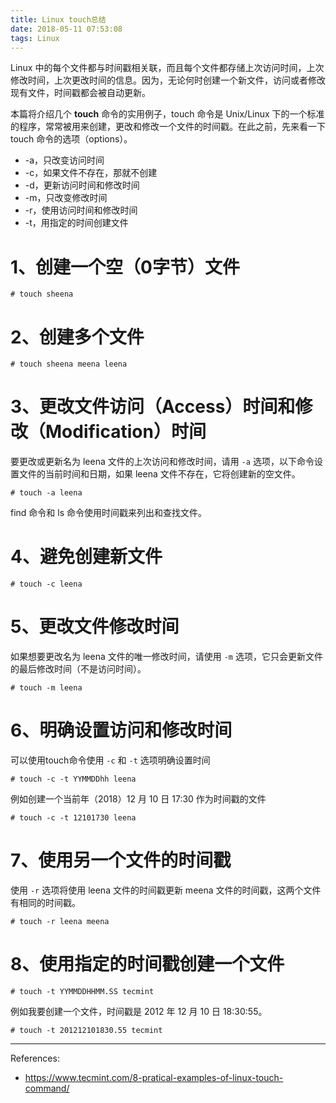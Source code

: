 ```yaml
---
title: Linux touch总结
date: 2018-05-11 07:53:08
tags: Linux
---
```


Linux 中的每个文件都与时间戳相关联，而且每个文件都存储上次访问时间，上次修改时间，上次更改时间的信息。因为，无论何时创建一个新文件，访问或者修改现有文件，时间戳都会被自动更新。

本篇将介绍几个 **touch** 命令的实用例子，touch 命令是 Unix/Linux 下的一个标准的程序，常常被用来创建，更改和修改一个文件的时间戳。在此之前，先来看一下 touch 命令的选项（options）。

<!-- more -->

- -a，只改变访问时间
- -c，如果文件不存在，那就不创建
- -d，更新访问时间和修改时间
- -m，只改变修改时间
- -r，使用访问时间和修改时间
- -t，用指定的时间创建文件



# 1、创建一个空（0字节）文件 

```shell
# touch sheena
```
# 2、创建多个文件

```shell
# touch sheena meena leena
```

# 3、更改文件访问（Access）时间和修改（Modification）时间
要更改或更新名为 leena 文件的上次访问和修改时间，请用 `-a` 选项，以下命令设置文件的当前时间和日期，如果 leena 文件不存在，它将创建新的空文件。

```shell
# touch -a leena
```
find 命令和 ls 命令使用时间戳来列出和查找文件。

# 4、避免创建新文件

```shell
# touch -c leena
```

# 5、更改文件修改时间
如果想要更改名为 leena 文件的唯一修改时间，请使用 `-m` 选项，它只会更新文件的最后修改时间（不是访问时间）。

```shell
# touch -m leena
```

# 6、明确设置访问和修改时间
可以使用touch命令使用 `-c` 和 `-t` 选项明确设置时间

```shell
# touch -c -t YYMMDDhh leena
```
例如创建一个当前年（2018）12 月 10 日 17:30 作为时间戳的文件

```shell
# touch -c -t 12101730 leena
```

# 7、使用另一个文件的时间戳
使用 `-r` 选项将使用 leena 文件的时间戳更新 meena 文件的时间戳，这两个文件有相同的时间戳。

```shell
# touch -r leena meena
```
# 8、使用指定的时间戳创建一个文件

```shell
# touch -t YYMMDDHHMM.SS tecmint
```
例如我要创建一个文件，时间戳是 2012 年 12 月 10 日 18:30:55。

```shell
# touch -t 201212101830.55 tecmint
```


--------

References:

- https://www.tecmint.com/8-pratical-examples-of-linux-touch-command/